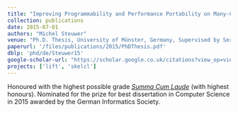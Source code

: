 ```yaml
---
title: "Improving Programmability and Performance Portability on Many-Core Processors"
collection: publications
date: 2015-07-01
authors: "Michel Steuwer"
venue: "Ph.D. Thesis, University of Münster, Germany, Supervised by Sergei Gorlatch"
paperurl: '/files/publications/2015/PhDThesis.pdf'
dblp: 'phd/de/Steuwer15'
google-scholar-url: "https://scholar.google.co.uk/citations?view_op=view_citation&hl=en&user=XdXJRZEAAAAJ&cstart=20&citation_for_view=XdXJRZEAAAAJ:0EnyYjriUFMC"
projects: ['lift', 'skelcl']
---
```


Honoured with the highest possible grade _[Summa Cum Laude](https://en.wiktionary.org/wiki/summa_cum_laude)_ (with highest honours).
Nominated for the prize for best dissertation in Computer Science in 2015 awarded by the German Informatics Society.
